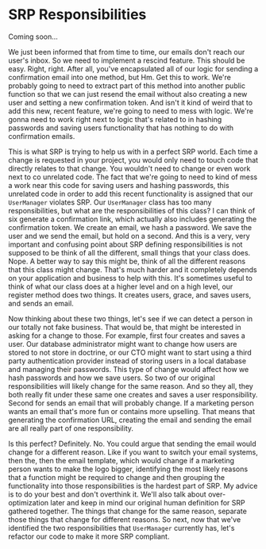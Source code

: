 # SRP Responsibilities

Coming soon...

We just been informed that from time to time, our emails don't reach our user's
inbox. So we need to implement a rescind feature. This should be easy. Right, right.
After all, you've encapsulated all of our logic for sending a confirmation email into
one method, but Hm. Get this to work. We're probably going to need to extract part of
this method into another public function so that we can just resend the email without
also creating a new user and setting a new confirmation token. And isn't it kind of
weird that to add this new, recent feature, we're going to need to mess with logic.
We're gonna need to work right next to logic that's related to in hashing passwords
and saving users functionality that has nothing to do with confirmation emails.

This is what SRP is trying to help us with in a perfect SRP world. Each time a change
is requested in your project, you would only need to touch code that directly relates
to that change. You wouldn't need to change or even work next to co unrelated code.
The fact that we're going to need to kind of mess a work near this code for saving
users and hashing passwords, this unrelated code in order to add this recent
functionality is assigned that our `UserManager` violates SRP. Our `UserManager` class
has too many responsibilities, but what are the responsibilities of this class? I can
think of six generate a confirmation link, which actually also includes generating
the confirmation token. We create an email, we hash a password. We save the user and
we send the email, but hold on a second. And this is a very, very important and
confusing point about SRP defining responsibilities is not supposed to be think of
all the different, small things that your class does. Nope. A better way to say this
might be, think of all the different reasons that this class might change. That's
much harder and it completely depends on your application and business to help with
this. It's sometimes useful to think of what our class does at a higher level and on
a high level, our register method does two things. It creates users, grace, and saves
users, and sends an email.

Now thinking about these two things, let's see if we can detect a person in our
totally not fake business. That would be, that might be interested in asking for a
change to those. For example, first four creates and saves a user. Our database
administrator might want to change how users are stored to not store in doctrine, or
our CTO might want to start using a third party authentication provider instead of
storing users in a local database and managing their passwords. This type of change
would affect how we hash passwords and how we save users. So two of our original
responsibilities will likely change for the same reason. And so they all, they both
really fit under these same one creates and saves a user responsibility. Second for
sends an email that will probably change. If a marketing person wants an email that's
more fun or contains more upselling. That means that generating the confirmation URL,
creating the email and sending the email are all really part of one responsibility.

Is this perfect? Definitely. No. You could argue that sending the email would change
for a different reason. Like if you want to switch your email systems, then the, then
the email template, which would change if a marketing person wants to make the logo
bigger, identifying the most likely reasons that a function might be required to
change and then grouping the functionality into those responsibilities is the hardest
part of SRP. My advice is to do your best and don't overthink it. We'll also talk
about over-optimization later and keep in mind our original human definition for SRP
gathered together. The things that change for the same reason, separate those things
that change for different reasons. So next, now that we've identified the two
responsibilities that `UserManager` currently has, let's refactor our code to make it
more SRP compliant.
